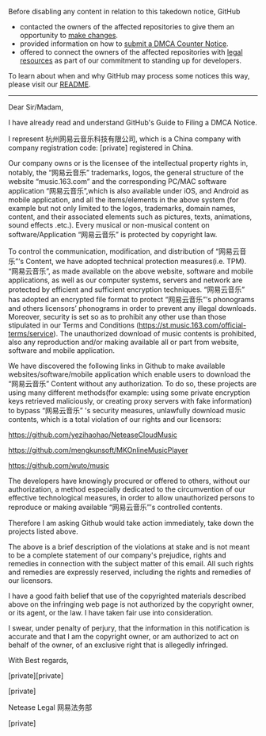 Before disabling any content in relation to this takedown notice, GitHub
- contacted the owners of the affected repositories to give them an opportunity to [make changes](https://docs.github.com/en/github/site-policy/dmca-takedown-policy#a-how-does-this-actually-work).
- provided information on how to [submit a DMCA Counter Notice](https://docs.github.com/en/articles/guide-to-submitting-a-dmca-counter-notice).
- offered to connect the owners of the affected repositories with [legal resources](https://github.blog/2020-11-16-standing-up-for-developers-youtube-dl-is-back/#developer-defense-fund) as part of our commitment to standing up for developers.

To learn about when and why GitHub may process some notices this way, please visit our [README](https://github.com/github/dmca/blob/master/README.md).

---

Dear Sir/Madam,

I have already read and understand GitHub's Guide to Filing a DMCA Notice.

I represent 杭州网易云音乐科技有限公司, which is a China company with company registration code: [private] registered in China.

Our company owns or is the licensee of the intellectual property rights in, notably, the “网易云音乐” trademarks, logos, the general structure of the website “music.163.com” and the corresponding PC/MAC software application “网易云音乐”,which is also available under iOS, and Android as mobile application, and all the items/elements in the above system (for example but not only limited to the logos, trademarks, domain names, content, and their associated elements such as pictures, texts, animations, sound effects .etc.). Every musical or non-musical content on software/Application “网易云音乐” is protected by copyright law.

To control the communication, modification, and distribution of “网易云音乐”’s Content, we have adopted technical protection measures(i.e. TPM). “网易云音乐”, as made available on the above website, software and mobile applications, as well as our computer systems, servers and network are protected by efficient and sufficient encryption techniques. “网易云音乐” has adopted an encrypted file format to protect “网易云音乐”’s phonograms and others licensors’ phonograms in order to prevent any illegal downloads. Moreover, security is set so as to prohibit any other use than those stipulated in our Terms and Conditions (https://st.music.163.com/official-terms/service). The unauthorized download of music contents is prohibited, also any reproduction and/or making available all or part from website, software and mobile application.

We have discovered the following links in Github to make available websites/software/mobile application which enable users to download the “网易云音乐” Content without any authorization. To do so, these projects are using many different methods(for example: using some private encryption keys retrieved maliciously, or creating proxy servers with fake information) to bypass “网易云音乐” 's security measures, unlawfully download music contents, which is a total violation of our rights and our licensors:

https://github.com/yezihaohao/NeteaseCloudMusic

https://github.com/mengkunsoft/MKOnlineMusicPlayer

https://github.com/wuto/music

The developers have knowingly procured or offered to others, without our authorization, a method especially dedicated to the circumvention of our effective technological measures, in order to allow unauthorized persons to reproduce or making available “网易云音乐”’s controlled contents.

Therefore I am asking Github would take action immediately, take down the projects listed above.

The above is a brief description of the violations at stake and is not meant to be a complete statement of our company's prejudice, rights and remedies in connection with the subject matter of this email. All such rights and remedies are expressly reserved, including the rights and remedies of our licensors.

I have a good faith belief that use of the copyrighted materials described above on the infringing web page is not authorized by the copyright owner, or its agent, or the law. I have taken fair use into consideration.

I swear, under penalty of perjury, that the information in this notification is accurate and that I am the copyright owner, or am authorized to act on behalf of the owner, of an exclusive right that is allegedly infringed.

With Best regards,

[private][private]

[private]  

Netease Legal 网易法务部

[private]
